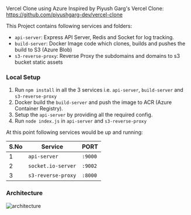 Vercel Clone using Azure
Inspired by Piyush Garg's Vercel Clone: https://github.com/piyushgarg-dev/vercel-clone

This Project contains following services and folders:

- `api-server`: Express API Server, Redis and Socket for log tracking.
- `build-server`: Docker Image code which clones, builds and pushes the build to S3 (Azure Blob)
- `s3-reverse-proxy`: Reverse Proxy the subdomains and domains to s3 bucket static assets

### Local Setup

1. Run `npm install` in all the 3 services i.e. `api-server`, `build-server` and `s3-reverse-proxy`
2. Docker build the `build-server` and push the image to ACR (Azure Container Registry).
3. Setup the `api-server` by providing all the required config.
4. Run `node index.js` in `api-server` and `s3-reverse-proxy`

At this point following services would be up and running:

| S.No | Service            | PORT    |
| ---- | ------------------ | ------- |
| 1    | `api-server`       | `:9000` |
| 2    | `socket.io-server` | `:9002` |
| 3    | `s3-reverse-proxy` | `:8000` |

### Architecture
![architecture](https://github.com/Ayt1da/Vercel-clone/assets/61749332/017eaa33-4589-4155-89cd-04275f7f3d5f)

